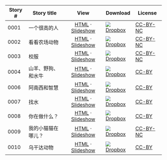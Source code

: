 Story #  | Story title | View | Download | License
-------- | -----------  |:-------:| ---------------- | -------
0001 | 一个很高的人 | [HTML](https://global-asp.github.io/stories/zh/0001_一个很高的人.html) · [Slideshow](https://global-asp.github.io/stories/zh/0001_一个很高的人_slides.html) | ![](https://avatars0.githubusercontent.com/u/559357?v=3&s=24)[Dropbox](https://www.dropbox.com/s/ufa524wxq9ot6zr/zh.zip) | [CC-BY-NC](http://creativecommons.org/licenses/by-nc/3.0/)
0002 | 看看农场动物 | [HTML](https://global-asp.github.io/stories/zh/0002_看看农场动物.html) · [Slideshow](https://global-asp.github.io/stories/zh/0002_看看农场动物_slides.html) | ![](https://avatars0.githubusercontent.com/u/559357?v=3&s=24)[Dropbox](https://www.dropbox.com/s/ufa524wxq9ot6zr/zh.zip) | [CC-BY-NC](http://creativecommons.org/licenses/by-nc/3.0/)
0003 | 校服 | [HTML](https://global-asp.github.io/stories/zh/0003_校服.html) · [Slideshow](https://global-asp.github.io/stories/zh/0003_校服_slides.html) | ![](https://avatars0.githubusercontent.com/u/559357?v=3&s=24)[Dropbox](https://www.dropbox.com/s/ufa524wxq9ot6zr/zh.zip) | [CC-BY-NC](http://creativecommons.org/licenses/by-nc/3.0/)
0004 | 山羊、野狗、和水牛 | [HTML](https://global-asp.github.io/stories/zh/0004_山羊、野狗、和水牛.html) · [Slideshow](https://global-asp.github.io/stories/zh/0004_山羊、野狗、和水牛_slides.html) | ![](https://avatars0.githubusercontent.com/u/559357?v=3&s=24)[Dropbox](https://www.dropbox.com/s/ufa524wxq9ot6zr/zh.zip) | [CC-BY](https://creativecommons.org/licenses/by/3.0/)
0006 | 阿南西和智慧 | [HTML](https://global-asp.github.io/stories/zh/0006_阿南西和智慧.html) · [Slideshow](https://global-asp.github.io/stories/zh/0006_阿南西和智慧_slides.html) | ![](https://avatars0.githubusercontent.com/u/559357?v=3&s=24)[Dropbox](https://www.dropbox.com/s/ufa524wxq9ot6zr/zh.zip) | [CC-BY](https://creativecommons.org/licenses/by/3.0/)
0007 | 找水 | [HTML](https://global-asp.github.io/stories/zh/0007_找水.html) · [Slideshow](https://global-asp.github.io/stories/zh/0007_找水_slides.html) | ![](https://avatars0.githubusercontent.com/u/559357?v=3&s=24)[Dropbox](https://www.dropbox.com/s/ufa524wxq9ot6zr/zh.zip) | [CC-BY](https://creativecommons.org/licenses/by/3.0/)
0008 | 你在做什么？ | [HTML](https://global-asp.github.io/stories/zh/0008_你在做什么.html) · [Slideshow](https://global-asp.github.io/stories/zh/0008_你在做什么_slides.html) | ![](https://avatars0.githubusercontent.com/u/559357?v=3&s=24)[Dropbox](https://www.dropbox.com/s/ufa524wxq9ot6zr/zh.zip) | [CC-BY](https://creativecommons.org/licenses/by/3.0/)
0009 | 我的小猫猫在哪儿？ | [HTML](https://global-asp.github.io/stories/zh/0009_我的小猫猫在哪儿.html) · [Slideshow](https://global-asp.github.io/stories/zh/0009_我的小猫猫在哪儿_slides.html) | ![](https://avatars0.githubusercontent.com/u/559357?v=3&s=24)[Dropbox](https://www.dropbox.com/s/ufa524wxq9ot6zr/zh.zip) | [CC-BY-NC](http://creativecommons.org/licenses/by-nc/3.0/)
0010 | 乌干达动物 | [HTML](https://global-asp.github.io/stories/zh/0010_乌干达动物.html) · [Slideshow](https://global-asp.github.io/stories/zh/0010_乌干达动物_slides.html) | ![](https://avatars0.githubusercontent.com/u/559357?v=3&s=24)[Dropbox](https://www.dropbox.com/s/ufa524wxq9ot6zr/zh.zip) | [CC-BY](https://creativecommons.org/licenses/by/3.0/)
